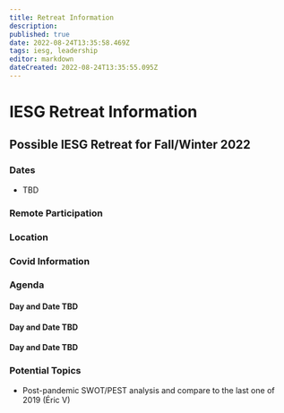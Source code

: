 ```yaml
---
title: Retreat Information
description: 
published: true
date: 2022-08-24T13:35:58.469Z
tags: iesg, leadership
editor: markdown
dateCreated: 2022-08-24T13:35:55.095Z
---
```


# IESG Retreat Information
## Possible IESG Retreat for Fall/Winter 2022 

### Dates 

* TBD

### Remote Participation 


### Location 

### Covid Information 



### Agenda 


#### Day and Date TBD 

#### Day and Date TBD 

#### Day and Date TBD 

### Potential Topics

* Post-pandemic SWOT/PEST analysis and compare to the last one of 2019 (Éric V)
